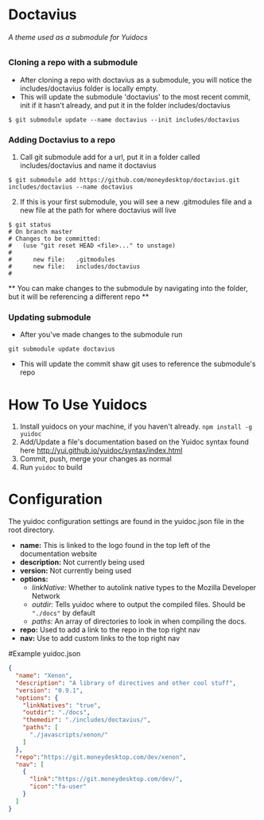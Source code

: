 Doctavius
==================
###### A theme used as a submodule for Yuidocs

### Cloning a repo with a submodule
- After cloning a repo with doctavius as a submodule, you will notice the includes/doctavius folder is locally empty.
- This will update the submodule 'doctavius' to the most recent commit, init if it hasn't already, and put it in the folder includes/doctavius
```
$ git submodule update --name doctavius --init includes/doctavius
```

### Adding Doctavius to a repo
1. Call git submodule add for a url, put it in a folder called includes/doctavius and name it doctavius
```
$ git submodule add https://github.com/moneydesktop/doctavius.git includes/doctavius --name doctavius
```
2. If this is your first submodule, you will see a new .gitmodules file and a new file at the path for where doctavius will live
```
$ git status
# On branch master
# Changes to be committed:
#   (use "git reset HEAD <file>..." to unstage)
#
#      new file:   .gitmodules
#      new file:   includes/doctavius
#
```

** You can make changes to the submodule by navigating into the folder, but it will be referencing a different repo **

### Updating submodule
- After you've made changes to the submodule run 
```
git submodule update doctavius
```
- This will update the commit shaw git uses to reference the submodule's repo

# How To Use Yuidocs
1. Install yuidocs on your machine, if you haven't already. `npm install -g yuidoc`
2. Add/Update a file's documentation based on the Yuidoc syntax found here http://yui.github.io/yuidoc/syntax/index.html
3. Commit, push, merge your changes as normal
4. Run `yuidoc` to build

# Configuration
The yuidoc configuration settings are found in the yuidoc.json file in the root directory.
- **name:** This is linked to the logo found in the top left of the documentation website
- **description:** Not currently being used
- **version:** Not currently being used
- **options:**
  - *linkNative:* Whether to autolink native types to the Mozilla Developer Network
  - *outdir:* Tells yuidoc where to output the compiled files. Should be `"./docs"` by default
  - *paths:* An array of directories to look in when compiling the docs.
- **repo:** Used to add a link to the repo in the top right nav
- **nav:** Use to add custom links to the top right nav

#Example yuidoc.json
```json
{
  "name": "Xenon",
  "description": "A library of directives and other cool stuff",
  "version": "0.9.1",
  "options": {
    "linkNatives": "true",
    "outdir": "./docs",
    "themedir": "./includes/doctavius/",
    "paths": [
      "./javascripts/xenon/"
    ]        
  },
  "repo":"https://git.moneydesktop.com/dev/xenon",
  "nav": [
    {
      "link":"https://git.moneydesktop.com/dev/",
      "icon":"fa-user"
    }
  ]
}
```